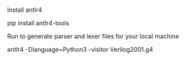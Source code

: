 Install antlr4 

pip install antlr4-tools

Run to generate parser and lexer files for your local machine

antlr4 -Dlanguage=Python3 -visitor Verilog2001.g4
